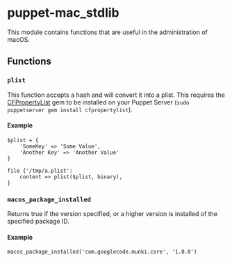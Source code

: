 # puppet-mac_stdlib

This module contains functions that are useful in the administration of macOS.

## Functions

### `plist`

This function accepts a hash and will convert it into a plist. This requires the [CFPropertyList](https://github.com/ckruse/CFPropertyList/) gem to be installed on your Puppet Server (`sudo puppetserver gem install cfpropertylist`).

#### Example

``` puppet
$plist = {
    'SomeKey' => 'Some Value',
    'Another Key' => 'Another Value'
}

file {'/tmp/a.plist':
    content => plist($plist, binary),
}
```

### `macos_package_installed`

Returns true if the version specified, or a higher version is installed of the specified package ID.

#### Example

``` puppet
macos_package_installed('com.googlecode.munki.core', '1.0.0')
```
